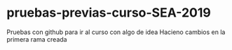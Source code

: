 # pruebas-previas-curso-SEA-2019
Pruebas con github para ir al curso con algo de idea
Hacieno cambios en la primera rama creada
